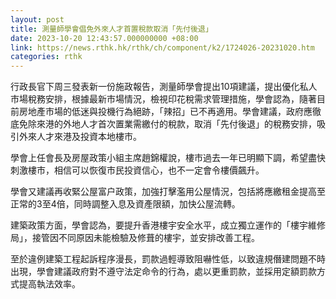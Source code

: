 ```yaml
---
layout: post
title: 測量師學會倡免外來人才首置稅款取消「先付後退」
date: 2023-10-20 12:43:57.000000000 +08:00
link: https://news.rthk.hk/rthk/ch/component/k2/1724026-20231020.htm
categories: rthk
---
```


行政長官下周三發表新一份施政報告，測量師學會提出10項建議，提出優化私人市場稅務安排，根據最新市場情況，檢視印花稅需求管理措施，學會認為，隨著目前房地產市場的低迷與投機行為絕跡，「辣招」已不再適用。學會建議，政府應徹底免除來港的外地人才首次置業需繳付的稅款，取消「先付後退」的稅務安排，吸引外來人才來港及投資本地樓市。

學會上任會長及房屋政策小組主席趙錦權說，樓市過去一年已明顯下調，希望盡快刺激樓市，相信可以恢復市民投資信心，也不一定會令樓價飆升。

學會又建議再收緊公屋富户政策，加強打擊濫用公屋情況，包括將應繳租金提高至正常的3至4倍，同時調整入息及資產限額，加快公屋流轉。

建築政策方面，學會認為，要提升香港樓宇安全水平，成立獨立運作的「樓宇維修局」，接管因不同原因未能檢驗及修葺的樓宇，並安排改善工程。

至於違例建築工程起訴程序漫長，罰款過輕導致阻嚇性低，以致違規僭建問題不時出現，學會建議政府對不遵守法定命令的行為，處以更重罰款，並採用定額罰款方式提高執法效率。
